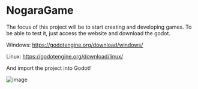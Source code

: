 # NogaraGame

The focus of this project will be to start creating and developing games. To be able to test it, just access the website and download the godot.

Windows:
https://godotengine.org/download/windows/

Linux:
https://godotengine.org/download/linux/

And import the project into Godot!

![image](https://user-images.githubusercontent.com/50090354/217328919-d23e9385-5c75-46e0-b513-8d789d5a1f0d.png)
